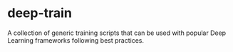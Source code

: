 # deep-train
A collection of generic training scripts that can be used with popular Deep Learning frameworks following best practices.
